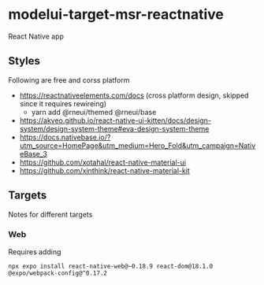 # modelui-target-msr-reactnative
React Native app

## Styles
Following are free and corss platform
  - https://reactnativeelements.com/docs (cross platform design, skipped since it requires rewireing)
    - yarn add @rneui/themed @rneui/base
  - https://akveo.github.io/react-native-ui-kitten/docs/design-system/design-system-theme#eva-design-system-theme
  - https://docs.nativebase.io/?utm_source=HomePage&utm_medium=Hero_Fold&utm_campaign=NativeBase_3
  - https://github.com/xotahal/react-native-material-ui 
  - https://github.com/xinthink/react-native-material-kit
## Targets
Notes for different targets
### Web

Requires adding 

    npx expo install react-native-web@~0.18.9 react-dom@18.1.0 @expo/webpack-config@^0.17.2

